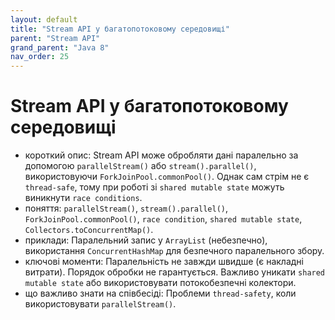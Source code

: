 ```yaml
---
layout: default
title: "Stream API у багатопотоковому середовищі"
parent: "Stream API"
grand_parent: "Java 8"
nav_order: 25
---
```


# Stream API у багатопотоковому середовищі

*   короткий опис: Stream API може обробляти дані паралельно за допомогою `parallelStream()` або `stream().parallel()`, використовуючи `ForkJoinPool.commonPool()`. Однак сам стрім не є `thread-safe`, тому при роботі зі `shared mutable state` можуть виникнути `race conditions`.
*   поняття: `parallelStream()`, `stream().parallel()`, `ForkJoinPool.commonPool()`, `race condition`, `shared mutable state`, `Collectors.toConcurrentMap()`.
*   приклади: Паралельний запис у `ArrayList` (небезпечно), використання `ConcurrentHashMap` для безпечного паралельного збору.
*   ключові моменти: Паралельність не завжди швидше (є накладні витрати). Порядок обробки не гарантується. Важливо уникати `shared mutable state` або використовувати потокобезпечні колектори.
*   що важливо знати на співбесіді: Проблеми `thread-safety`, коли використовувати `parallelStream()`.
